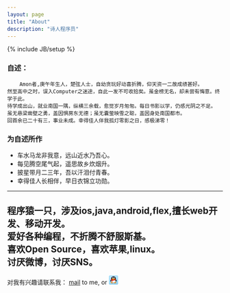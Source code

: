 ```yaml
---
layout: page
title: "About"
description: "诗人程序员"
---
```

{% include JB/setup %}


### 自述：   
	    Amon者,庚午年生人，楚弦人士，自幼贪玩好动喜折腾，仰天资一二故成绩甚好。   
 	然至高中之时，误入Computer之迷途，自此一发不可收拾矣。虽金榜无名，却未尝有悔意。终学于此。   
 	待学成出山，就业南国一隅，纵横三余载，愈觉岁月匆匆。每日书影以学，仍感光阴之不足。   
 	虽无悬梁凿壁之勇，盖因惧房东无德；虽无囊萤映雪之聪，盖因身处南国都市。   
 	回首余已二十有三，事业未成。幸得佳人伴我孤灯零影之日，感极涕零！

### 为自述所作
*	车水马龙非我意，远山近水乃吾心。
*	每见腾空尾气起，遥思故乡炊烟升。
*	披星带月二三年，吾以汗泪付青春。
*	幸得佳人长相伴，早日衣锦立功勋。

---

程序猿一只，涉及ios,java,android,flex,擅长web开发、移动开发。   
爱好各种编程，不折腾不舒服斯基。    
喜欢Open Source，喜欢苹果,linux。   
讨厌微博，讨厌SNS。   
---
对我有兴趣请联系我： <a href="mailto:gosu@foxmail.com">mail</a> to me, or <a target="_blank" href="http://sighttp.qq.com/authd?IDKEY=a2b313f2d1c5fac12e98448e4660e4e0ca7512bb7ad01160"><img border="0"  src="/assets/qq.gif" alt="Q me" title="Q me"></a>


